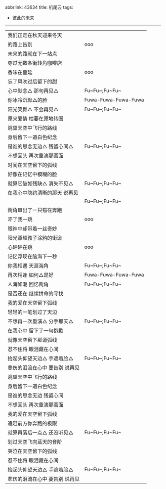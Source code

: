 abbrlink: 43634
title: 机尾云
tags:
  - 彼此的未来
---
|      |  |
|--|--|
|我们正走在秋天迎来冬天|      |
|的路上告别|ooo|
|未来的路就在下一站点|      |
|穿过无数条街转角咖啡店|      |
|香味在蔓延|ooo|
|忘了风吹过后留下的甜|      |
|心中默念△ 那句再见△|Fu~Fu~;Fu~Fu~|
|你冰冷沉默△的脸|Fuwa-Fuwa-Fuwa-Fuwa|
|阳光笑颜△ 不会再见△|Fu~Fu~;Fu~Fu~|
|原来爱情 枯萎在原地转圈|      |
|眺望天空中飞行的路线|      |
|身后留下一道白色纪念|      |
|是谁的思念无边△ 残留心间△|Fu~Fu~;Fu~Fu~|
|不想回头 再次重演那画面|      |
|时间在天空留下的弧线|      |
|好像在记忆中模糊的脸|      |
|就算它破如残缺△ 消失不见△|Fu~Fu~;Fu~Fu~|
|在我心中隐约清晰的那天 说再见|      |
|      |Fu~Fu~;Fu~Fu~|
|街角串出了一只猫在奔跑|      |
|吓了我一跳|ooo|
|眼神中却带着一丝奇妙|      |
|阳光照耀孩子涂鸦的街道|      |
|心砰砰在跳|ooo|
|记忆浮现在脑海下一秒|      |
|你我相遇 天涯海角|Fu~Fu~;Fu~Fu~|
|再次相逢 如何△是好|Fuwa-Fuwa-Fuwa-Fuwa|
|人海如潮 回忆街角|Fu~Fu~;Fu~Fu~|
|是否还在 继续拼命的寻找|      |
|我的爱在天空留下弧线|      |
|轻轻的一笔划过了天边|      |
|不想再一次重演△ 分手那天△|Fu~Fu~;Fu~Fu~|
|在我心中 留下了一句抱歉|      |
|就像天空留下那道弧线|      |
|忍不住将 眼泪藏在心间|      |
|抬起头仰望天边△ 手遮着脸△|Fu~Fu~;Fu~Fu~|
|悲伤的泪流在心中 要告别 说再见|      |
|眺望天空中飞行的路线|      |
|身后留下一道白色纪念|      |
|是谁的思念无边 残留心间|      |
|不想回头 再次重演那画面|      |
|我的爱在天空留下弧线|      |
|追赶前方你奔跑的极限|      |
|就算再落后一点△ 还没听见△|Fu~Fu~;Fu~Fu~|
|划过天空飞向蓝天的音阶|      |
|哭泣在天空留下的弧线|      |
|忍不住将 眼泪藏在心间|      |
|抬起头仰望天边△ 手遮着脸△|Fu~Fu~;Fu~Fu~|
|悲伤的泪流在心中 要告别 说再见|      |